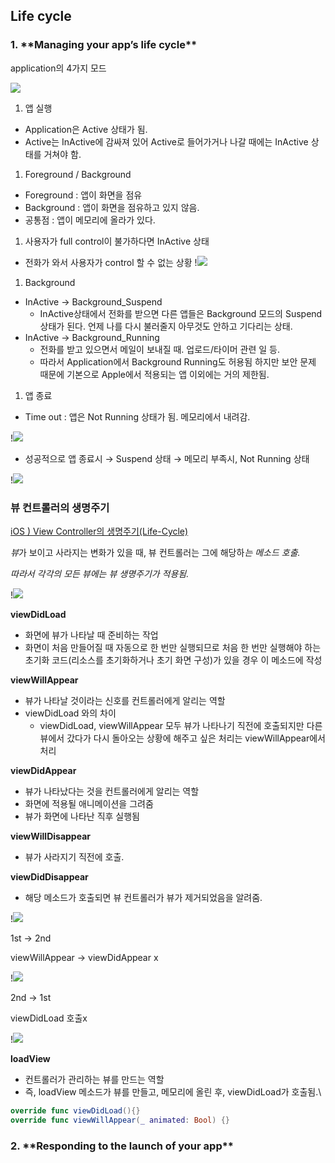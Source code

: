 ## Life cycle

### 1. \***\*Managing your app’s life cycle\*\***

application의 4가지 모드

![](https://velog.velcdn.com/images/bricksky/post/06941c1a-f8b9-4db5-afc8-57ed05f5f2f4/image.png)

1. 앱 실행

- Application은 Active 상태가 됨.
- Active는 InActive에 감싸져 있어 Active로 들어가거나 나갈 때에는 InActive 상태를 거쳐야 함.

1. Foreground / Background

- Foreground : 앱이 화면을 점유
- Background : 앱이 화면을 점유하고 있지 않음.
- 공통점 : 앱이 메모리에 올라가 있다.

1. 사용자가 full control이 불가하다면 InActive 상태

- 전화가 와서 사용자가 control 할 수 없는 상황
  !![](https://velog.velcdn.com/images/bricksky/post/de46c32e-d57c-42f4-a68f-97ab1609f9eb/image.png)

1. Background

- InActive → Background_Suspend
  - InActive상태에서 전화를 받으면 다른 앱들은 Background 모드의 Suspend상태가 된다. 언제 나를 다시 불러줄지 아무것도 안하고 기다리는 상태.
- InActive → Background_Running
  - 전화를 받고 있으면서 메일이 보내질 때. 업로드/타이머 관련 일 등.
  - 따라서 Application에서 Background Running도 허용됨
    하지만 보안 문제 때문에 기본으로 Apple에서 적용되는 앱 이외에는 거의 제한됨.

1. 앱 종료

- Time out : 앱은 Not Running 상태가 됨. 메모리에서 내려감.

!![](https://velog.velcdn.com/images/bricksky/post/26c0f824-0b54-436b-bb2e-43009e722377/image.png)

- 성공적으로 앱 종료시 → Suspend 상태 → 메모리 부족시, Not Running 상태

!![](https://velog.velcdn.com/images/bricksky/post/654b77cd-d83b-4d2c-8d99-e28e1c6e6a17/image.png)

### **뷰 컨트롤러의 생명주기**

[iOS ) View Controller의 생명주기(Life-Cycle)](https://zeddios.tistory.com/43)

*뷰*가 보이고 사라지는 변화가 있을 때, 뷰 컨트롤러는 그에 해당하*는 메소드 호출.*

_따라서 각각의 모든 뷰에는 뷰 생명주기가 적용됨._

!![](https://velog.velcdn.com/images/bricksky/post/9cf50716-440a-4e7e-b745-0920948833b5/image.png)

**viewDidLoad**

- 화면에 뷰가 나타날 때 준비하는 작업
- 화면이 처음 만들어질 때 자동으로 한 번만 실행되므로 처음 한 번만 실행해야 하는 초기화 코드(리소스를 초기화하거나 초기 화면 구성)가 있을 경우 이 메소드에 작성

**viewWillAppear**

- 뷰가 나타날 것이라는 신호를 컨트롤러에게 알리는 역할
- viewDidLoad 와의 차이
  - viewDidLoad, viewWillAppear 모두 뷰가 나타나기 직전에 호출되지만 다른뷰에서 갔다가 다시 돌아오는 상황에 해주고 싶은 처리는 viewWillAppear에서 처리

**viewDidAppear**

- 뷰가 나타났다는 것을 컨트롤러에게 알리는 역할
- 화면에 적용될 애니메이션을 그려줌
- 뷰가 화면에 나타난 직후 실행됨

**viewWillDisappear**

- 뷰가 사라지기 직전에 호출.

**viewDidDisappear**

- 해당 메소드가 호출되면 뷰 컨트롤러가 뷰가 제거되었음을 알려줌.

!![](https://velog.velcdn.com/images/bricksky/post/1b893274-2e2a-4251-a5b8-499cb43e07a8/image.png)

1st → 2nd

viewWillAppear → viewDidAppear x

!![](https://velog.velcdn.com/images/bricksky/post/535c59aa-22d9-4e64-92b5-9833e70f46d3/image.png)

2nd → 1st

viewDidLoad 호출x

!![](https://velog.velcdn.com/images/bricksky/post/49a0cfde-a70c-4136-b93d-a6635547d6a1/image.png)

**loadView**

- 컨트롤러가 관리하는 뷰를 만드는 역할
- 즉, loadView 메소드가 뷰를 만들고, 메모리에 올린 후, viewDidLoad가 호출됨.\

```swift
override func viewDidLoad(){}
override func viewWillAppear(_ animated: Bool) {}
```

### 2. \***\*Responding to the launch of your app\*\***
